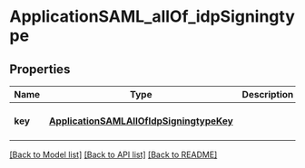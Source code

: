 # ApplicationSAML_allOf_idpSigningtype

## Properties
Name | Type | Description | Notes
------------ | ------------- | ------------- | -------------
**key** | [**ApplicationSAMLAllOfIdpSigningtypeKey**](ApplicationSAMLAllOfIdpSigningtypeKey.md) |  | [optional] [default to null]

[[Back to Model list]](../README.md#documentation-for-models) [[Back to API list]](../README.md#documentation-for-api-endpoints) [[Back to README]](../README.md)


